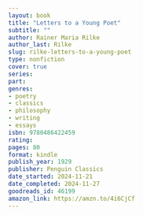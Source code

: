 ```yaml
---
layout: book
title: "Letters to a Young Poet"
subtitle: ""
author: Rainer Maria Rilke
author_last: Rilke
slug: rilke-letters-to-a-young-poet
type: nonfiction
cover: true
series: 
part: 
genres:
- poetry
- classics
- philosophy
- writing
- essays
isbn: 9780486422459
rating: 
pages: 80
format: kindle
publish_year: 1929
publisher: Penguin Classics
date_started: 2024-11-21
date_completed: 2024-11-27
goodreads_id: 46199
amazon_link: https://amzn.to/4i6CjCf
---
```

